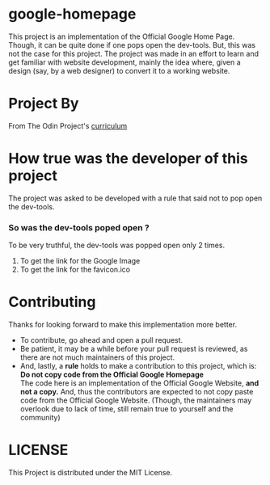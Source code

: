 # google-homepage

This project is an implementation of the Official Google Home Page. Though, it can be quite done if one pops open the dev-tools.
But, this was not the case for this project. The project was made in an effort to learn and get familiar with website development, mainly
the idea where, given a design (say, by a web designer) to convert it to a working website.

# Project By

From The Odin Project's [curriculum](http://www.theodinproject.com/web-development-101/html-css)

# How true was the developer of this project

The project was asked to be developed with a rule that said not to pop open the dev-tools.

### So was the dev-tools poped open ?

To be very truthful, the dev-tools was popped open only 2 times.
1) To get the link for the Google Image
2) To get the link for the favicon.ico

# Contributing

Thanks for looking forward to make this implementation more better.
<ul>
<li>To contribute, go ahead and open a pull request.</li>
<li>Be patient, it may be a while before your pull request is reviewed, as there are not much maintainers of this project.</li>
<li>And, lastly, a <b>rule</b> holds to make a contribution to this project, which is: <b>Do not copy code from the Official Google Homepage</b><br/>
The code here is an implementation of the Official Google Website, <b> and not a copy.</b>
And, thus the contributors are expected to not copy paste code from the Official Google Website.
(Though, the maintainers may overlook due to lack of time, still remain true to yourself and the community)</li>
</ul>

# LICENSE

This Project is distributed under the MIT License.

